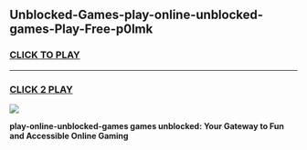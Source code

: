 
## Unblocked-Games-play-online-unblocked-games-Play-Free-p0lmk
<h3>
<a href="https://premium76.site?title=play-online-unblocked-games&ref=20A">CLICK TO PLAY</a></h3>
<hr>

<h3>
<a href="https://premium76.site?title=play-online-unblocked-games&ref=20A">CLICK 2 PLAY</a>
  
</h3>

<a href="https://premium76.site?title=play-online-unblocked-games&ref=20A"><img src="https://clearcache.store/games.png"></a>


**play-online-unblocked-games games unblocked: Your Gateway to Fun and Accessible Online Gaming**
